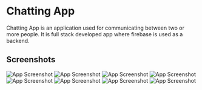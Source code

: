 
# Chatting App

Chatting App is an application used for communicating between two or more people.
It is full stack developed app where firebase is used as a backend.

## Screenshots

![App Screenshot](https://raw.githubusercontent.com/DaRkSoUl1690/ChattingApp/edited_branch_2/screenshot/Screenshot_2022-03-02-20-45-59-509_com.vedant.chattingapp.jpg)
![App Screenshot](https://raw.githubusercontent.com/DaRkSoUl1690/ChattingApp/edited_branch_2/screenshot/Screenshot_2022-03-02-20-45-55-701_com.vedant.chattingapp.jpg)
![App Screenshot](https://raw.githubusercontent.com/DaRkSoUl1690/ChattingApp/edited_branch_2/screenshot/Screenshot_2022-03-02-20-45-53-063_com.vedant.chattingapp.jpg)
![App Screenshot](https://raw.githubusercontent.com/DaRkSoUl1690/ChattingApp/edited_branch_2/screenshot/Screenshot_2022-03-02-20-46-09-595_com.vedant.chattingapp.jpg)
![App Screenshot](https://raw.githubusercontent.com/DaRkSoUl1690/ChattingApp/edited_branch_2/screenshot/IMG_20220302_205254.jpg)
![App Screenshot](https://raw.githubusercontent.com/DaRkSoUl1690/ChattingApp/edited_branch_2/screenshot/IMG_20220302_205226.jpg)
![App Screenshot](https://raw.githubusercontent.com/DaRkSoUl1690/ChattingApp/edited_branch_2/screenshot/IMG_20220302_204832.jpg)
![App Screenshot](https://raw.githubusercontent.com/DaRkSoUl1690/ChattingApp/edited_branch_2/screenshot/IMG_20220302_205207.jpg)

